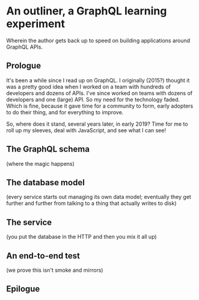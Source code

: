 # An outliner, a GraphQL learning experiment

Wherein the author gets back up to speed on building applications around GraphQL APIs.

## Prologue

It's been a while since I read up on GraphQL. I originally (2015?) thought it was a pretty good idea when I worked on a team with hundreds of developers and dozens of APIs. I've since worked on teams with dozens of developers and one (large) API. So my need for the  technology faded. Which is fine, because it gave time for a community to form, early adopters to do their thing, and for everything to improve.

So, where does it stand, several years later, in early 2019? Time for me to roll up my sleeves, deal with JavaScript, and see what I can see!

## The GraphQL schema

(where the magic happens)

## The database model

(every service starts out managing its own data model; eventually they get further and further from talking to a thing that actually writes to disk)

## The service

(you put the database in the HTTP and then you mix it all up)

## An end-to-end test

(we prove this isn't smoke and mirrors)

## Epilogue
